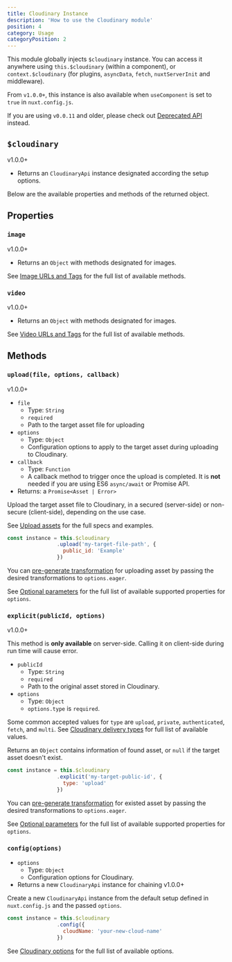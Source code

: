 ```yaml
---
title: Cloudinary Instance
description: 'How to use the Cloudinary module'
position: 4
category: Usage
categoryPosition: 2
---
```


This module globally injects `$cloudinary` instance. You can access it anywhere using `this.$cloudinary` (within a component), or `context.$cloudinary` (for plugins, `asyncData`, `fetch`, `nuxtServerInit` and middleware).

<alert>

From `v1.0.0+`, this instance is also available when `useComponent` is set to `true` in `nuxt.config.js`.

</alert>

<alert type="warning">

If you are using `v0.0.11` and older, please check out [Deprecated API](/before-v1.0.0/build-urls-and-tags) instead.

</alert>

## `$cloudinary`

<badge>v1.0.0+</badge>

* Returns an `CloudinaryApi` instance designated according the setup options.

Below are the available properties and methods of the returned object.

## Properties

### `image`

<badge>v1.0.0+</badge>

* Returns an `Object` with methods designated for images. 

See [Image URLs and Tags](/usage/optimize-image) for the full list of available methods.

### `video`

<badge>v1.0.0+</badge>

* Returns an `Object` with methods designated for images. 

See [Video URLs and Tags](/usage/optimize-video) for the full list of available methods.

## Methods

### `upload(file, options, callback)`

<badge>v1.0.0+</badge>

* `file`
  * Type: `String`
  * `required`
  * Path to the target asset file for uploading
* `options`
  * Type: `Object`
  * Configuration options to apply to the target asset during uploading to Cloudinary.
* `callback`
  * Type: `Function`
  * A callback method to trigger once the upload is completed. It is **not** needed if you are using ES6 `async/await` or Promise API.
* Returns: a `Promise<Asset | Error>`

Upload the target asset file to Cloudinary, in a secured (server-side) or non-secure (client-side), depending on the use case.

<alert type="info">

See [Upload assets](/usage/upload) for the full specs and examples.

</alert>

```js
const instance = this.$cloudinary
                .upload('my-target-file-path', {
                  public_id: 'Example'
                })
```
<alert type="info">

You can [pre-generate transformation](/advanced#pre-generate-media-assets) for uploading asset by passing the desired transformations to `options.eager`.

See [Optional parameters](https://cloudinary.com/documentation/image_upload_api_reference#optional_parameters) for the full list of available supported properties for `options`.

</alert>

### `explicit(publicId, options)`

<badge>v1.0.0+</badge>

<alert type="warning">

This method is **only available** on server-side. Calling it on client-side during run time will cause error.

</alert>

* `publicId`
  * Type: `String`
  * `required`
  * Path to the original asset stored in Cloudinary.
* `options`
  * Type: `Object`
  * `options.type` is `required`.

<alert type="info">

Some common accepted values for `type` are `upload`, `private`, `authenticated`, `fetch`, and `multi`. See [Cloudinary delivery types](https://cloudinary.com/documentation/image_transformations#delivery_types) for full list of available values.

</alert>

Returns an `Object` contains information of found asset, or `null` if the target asset doesn't exist.

```js
const instance = this.$cloudinary
                .explicit('my-target-public-id', {
                  type: 'upload'
                })
```

<alert type="info">

You can [pre-generate transformation](/advanced#pre-generate-media-assets) for existed asset by passing the desired transformations to `options.eager`.

See [Optional parameters](https://cloudinary.com/documentation/image_upload_api_reference#optional_parameters-6) for the full list of available supported properties for `options`.

</alert>

### `config(options)`

* `options`
  * Type: `Object`
  * Configuration options for Cloudinary.
* Returns a new `CloudinaryApi` instance for chaining <badge>v1.0.0+</badge>

Create a new `CloudinaryApi` instance from the default setup defined in `nuxt.config.js` and the passed `options`.

```js
const instance = this.$cloudinary
                .config({
                  cloudName: 'your-new-cloud-name'
                })
```

<alert type="info">

See [Cloudinary options](/options#cloudinary-options) for the full list of available options.

</alert>
